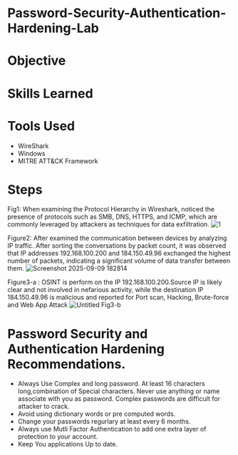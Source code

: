 # Password-Security-Authentication-Hardening-Lab

# Objective

# Skills Learned

# Tools Used
- WireShark
- Windows
- MITRE ATT&CK Framework
# Steps

Fig1: When examining the Protocol Hierarchy in Wireshark, noticed the presence of protocols such as SMB, DNS, HTTPS, and ICMP, which are commonly leveraged by attackers as techniques for data exfiltration.
![1](https://github.com/user-attachments/assets/a158b3cd-0e4c-4d5f-80fb-27fa5538eb2a)

Figure2: After examined the communication between devices by analyzing IP traffic. After sorting the conversations by packet count, it was observed that IP addresses 192.168.100.200 and 184.150.49.96 exchanged the highest number of packets, indicating a significant volume of data transfer between them. 
![Screenshot 2025-09-09 182814](https://github.com/user-attachments/assets/c4b52fc6-75a1-4db3-bf28-69f222f81628)


Figure3-a : OSINT is perform on the IP 192.168.100.200.Source IP is likely clear and not involved in nefarious activity, while the destination IP 184.150.49.96 is malicious and reported for Port scan, Hacking, Brute-force and Web App Attack
![Untitled](https://github.com/user-attachments/assets/a7526d68-3224-4dc3-af67-772364d92728)
Fig3-b
# Password Security and Authentication Hardening Recommendations.

- Always Use Complex and long password. At least 16 characters long,combination of Special characters. Never use anything or name associate with you as password. Complex passwords are difficult for attacker to crack.
- Avoid using dictionary words or pre computed words.
- Change your passwords regurlary at least every 6 months.
- Always use Mutli  Factor Authentication to add one extra layer of protection to your account.
- Keep You applications Up to date.
